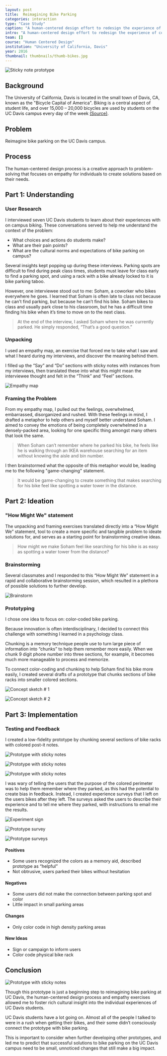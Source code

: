 ```yaml
---
layout: post
title:  Reimagining Bike Parking
categories: interaction
type: "Case Study"
caption: "A human-centered design effort to redesign the experience of college campus bike parking."
intro: "A human-centered design effort to redesign the experience of college campus bike parking."
team: []
course: "Human Centered Design"
institution: "University of California, Davis"
year: 2016
thumbnail: thumbnails/thumb-bikes.jpg
---
```

![Sticky note prototype](/images/bikes/prototype_header.jpg)

## Background
The University of California, Davis is located in the small town of Davis, CA, known as the "Bicycle Capital of America". Biking is a central aspect of student life, and over 15,000 – 20,000 bicycles are used by students on the UC Davis campus every day of the week [(Source)](http://taps.ucdavis.edu/sites/taps.ucdavis.edu/files/attachments/BikePlanUCDCampus2011.pdf).

## Problem
Reimagine bike parking on the UC Davis campus.

## Process
The human-centered design process is a creative approach to problem-solving that focuses on empathy for individuals to create solutions based on their needs.

## Part 1: Understanding

### User Research
I interviewed seven UC Davis students to learn about their experiences with on campus biking. These conversations served to help me understand the context of the problem:

- What choices and actions do students make?
- What are their pain points?
- What are the cultural norms and expectations of bike parking on campus?

Several insights kept popping up during these interviews. Parking spots are difficult to find during peak class times, students must leave for class early to find a parking spot, and using a rack with a bike already locked to it is bike parking taboo.

However, one interviewee stood out to me: Soham, a coworker who bikes everywhere he goes. I learned that Soham is often late to class not because he can’t find parking, but because he can’t find his bike. Soham bikes to class and usually park close to his classroom, but he has a difficult time finding his bike when it’s time to move on to the next class.

> At the end of the interview, I asked Soham where he was currently parked. He simply responded, “That’s a good question.”

### Unpacking
I used an empathy map, an exercise that forced me to take what I saw and what I heard during my interviews, and discover the meaning behind them.

I filled up the “Say” and “Do” sections with sticky notes with instances from my interviews, then translated these into what this might mean the interviewee thought and felt in the “Think” and “Feel” sections.

![Empathy map](/images/bikes/empathy_map_3.jpg)

### Framing the Problem
From my empathy map, I pulled out the feelings, overwhelmed, embarrassed, disorganized and rushed. With these feelings in mind, I drafted a metaphor to help others and myself better understand Soham. I aimed to convey the emotions of being completely overwhelmed in a densely-packed area, looking for one specific thing amongst many others that look the same.

> When Soham can’t remember where he parked his bike, he feels like he is walking through an IKEA warehouse searching for an item without knowing the aisle and bin number.

I then brainstormed what the opposite of this metaphor would be, leading me to the following "game-changing" statement.

> It would be game-changing to create something that makes searching for his bike feel like spotting a water tower in the distance.

## Part 2: Ideation

### "How Might We" statement
The unpacking and framing exercises translated directly into a “How Might We” statement, tool to create a more specific and tangible problem to ideate solutions for, and serves as a starting point for brainstorming creative ideas.

> How might we make Soham feel like searching for his bike is as easy as spotting a water tower from the distance?

### Brainstorming
Several classmates and I responded to this “How Might We” statement in a rapid and collaborative brainstorming session, which resulted in a plethora of possible solutions to further develop.

![Brainstorm](/images/bikes/brainstorm.jpg)

### Prototyping
I chose one idea to focus on: color-coded bike parking.

Because innovation is often interdisciplinary, I decided to connect this challenge with something I learned in a psychology class.

Chunking is a memory technique people use to turn large piece of information into “chunks” to help them remember more easily. When we chunk 9 digit phone number into three sections, for example, it becomes much more manageable to process and memorize.

To connect color-coding and chunking to help Soham find his bike more easily, I created several drafts of a prototype that chunks sections of bike racks into smaller colored sections.

![Concept sketch # 1](/images/bikes/sketch_1_long.jpg)

![Concept sketch # 2](/images/bikes/sketch_2_long.jpg)

## Part 3: Implementation
### Testing and Feedback
I created a low-fidelity prototype by chunking several sections of bike racks with colored post-it notes.

![Prototype with sticky notes](/images/bikes/prototype_main.jpg)

![Prototype with sticky notes](/images/bikes/prototype_1.jpg)

![Prototype with sticky notes](/images/bikes/prototype_2_long.jpg)

I was wary of telling the users that the purpose of the colored perimeter was to help them remember where they parked, as this had the potential to create bias in feedback. Instead, I created experience surveys that I left on the users bikes after they left. The surveys asked the users to describe their experience and to tell me where they parked, with instructions to email me the results.

![Experiment sign](/images/bikes/experiment.jpg)

![Prototype survey](/images/bikes/experience_survey_lon.jpg)

![Prototype surveys](/images/bikes/experience_survey_2_long.jpg)


#### Positives
- Some users recognized the colors as a memory aid, described prototype as “helpful”
- Not obtrusive, users parked their bikes without hesitation

#### Negatives
- Some users did not make the connection between parking spot and color
- Little impact in small parking areas

#### Changes
- Only color code in high density parking areas

#### New Ideas
- Sign or campaign to inform users
- Color code physical bike rack

## Conclusion
![Prototype with sticky notes](/images/bikes/prototype_1.jpg)

Though this prototype is just a beginning step to reimagining bike parking at UC Davis, the human-centered design process and empathy exercises allowed me to foster rich cultural insight into the individual experiences of UC Davis students.

UC Davis students have a lot going on. Almost all of the people I talked to were in a rush when getting their bikes, and their some didn’t consciously connect the prototype with bike parking.

This is important to consider when further developing other prototypes, and led me to predict that successful solutions to bike parking on the UC Davis campus need to be small, unnoticed changes that still make a big impact.
